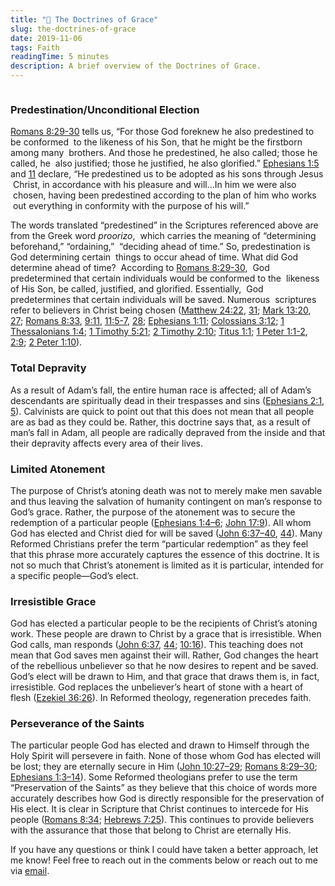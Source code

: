 ```yaml
---
title: "📖 The Doctrines of Grace"
slug: the-doctrines-of-grace
date: 2019-11-06
tags: Faith
readingTime: 5 minutes
description: A brief overview of the Doctrines of Grace.
---
```


```toc

```

### Predestination/Unconditional Election

[Romans 8:29-30](https://biblia.com/bible/esv/Rom%208.29-30) tells us, “For those God foreknew he also predestined to be conformed  to the likeness of his Son, that he might be the firstborn among many  brothers. And those he predestined, he also called; those he called, he  also justified; those he justified, he also glorified.” [Ephesians 1:5](https://biblia.com/bible/esv/Eph%201.5) and [11](https://biblia.com/bible/esv/Ephesians%201.11) declare, “He predestined us to be adopted as his sons through Jesus  Christ, in accordance with his pleasure and will…In him we were also  chosen, having been predestined according to the plan of him who works  out everything in conformity with the purpose of his will.”

The words translated “predestined” in the Scriptures referenced above are from the Greek word _proorizo_,  which carries the meaning of “determining beforehand,” “ordaining,”  “deciding ahead of time.” So, predestination is God determining certain  things to occur ahead of time. What did God determine ahead of time?  According to [Romans 8:29-30](https://biblia.com/bible/esv/Rom%208.29-30),  God predetermined that certain individuals would be conformed to the  likeness of His Son, be called, justified, and glorified. Essentially,  God predetermines that certain individuals will be saved. Numerous  scriptures refer to believers in Christ being chosen ([Matthew 24:22](https://biblia.com/bible/esv/Matt%2024.22), [31](https://biblia.com/bible/esv/Matthew%2024.31); [Mark 13:20](https://biblia.com/bible/esv/Mark%2013.20), [27](https://biblia.com/bible/esv/Mark%2013.27); [Romans 8:33](https://biblia.com/bible/esv/Rom%208.33), [9:11](https://biblia.com/bible/esv/Romans%209.11), [11:5-7](https://biblia.com/bible/esv/Romans%2011.5-7), [28](https://biblia.com/bible/esv/Romans%2011.28); [Ephesians 1:11](https://biblia.com/bible/esv/Eph%201.11); [Colossians 3:12](https://biblia.com/bible/esv/Col%203.12); [1 Thessalonians 1:4](https://biblia.com/bible/esv/1%20Thess%201.4); [1 Timothy 5:21](https://biblia.com/bible/esv/1%20Tim%205.21); [2 Timothy 2:10](https://biblia.com/bible/esv/2%20Tim%202.10); [Titus 1:1](https://biblia.com/bible/esv/Titus%201.1); [1 Peter 1:1-2](https://biblia.com/bible/esv/1%20Pet%201.1-2), [2:9](https://biblia.com/bible/esv/1%20Peter%202.9); [2 Peter 1:10](https://biblia.com/bible/esv/2%20Pet%201.10)).

### Total Depravity

As a result of Adam’s fall, the entire human race is affected; all of Adam’s descendants are spiritually dead in their trespasses and sins ([Ephesians 2:1](https://biblia.com/bible/esv/Eph%202.1), [5](https://biblia.com/bible/esv/Ephesians%202.5)). Calvinists are quick to point out that this does not mean that all people are as bad as they could be. Rather, this doctrine says that, as a result of man’s fall in Adam, all people are radically depraved from the inside and that their depravity affects every area of their lives.

### Limited Atonement

The purpose of Christ’s atoning death was not to merely make men savable and thus leaving the salvation of humanity contingent on man’s response to God’s grace. Rather, the purpose of the atonement was to secure the redemption of a particular people ([Ephesians 1:4–6](https://biblia.com/bible/esv/Eph%201.4%E2%80%936); [John 17:9](https://biblia.com/bible/esv/John%2017.9)). All whom God has elected and Christ died for will be saved ([John 6:37–40](https://biblia.com/bible/esv/John%206.37%E2%80%9340), [44](https://biblia.com/bible/esv/John%206.44)). Many Reformed Christians prefer the term “particular redemption” as they feel that this phrase more accurately captures the essence of this doctrine. It is not so much that Christ’s atonement is limited as it is particular, intended for a specific people—God’s elect.

### Irresistible Grace

God has elected a particular people to be the recipients of Christ’s atoning work. These people are drawn to Christ by a grace that is irresistible. When God calls, man responds ([John 6:37](https://biblia.com/bible/esv/John%206.37), [44](https://biblia.com/bible/esv/John%206.44); [10:16](https://biblia.com/bible/esv/John%2010.16)). This teaching does not mean that God saves men against their will. Rather, God changes the heart of the rebellious unbeliever so that he now desires to repent and be saved. God’s elect will be drawn to Him, and that grace that draws them is, in fact, irresistible. God replaces the unbeliever’s heart of stone with a heart of flesh ([Ezekiel 36:26](https://biblia.com/bible/esv/Ezek%2036.26)). In Reformed theology, regeneration precedes faith.

### Perseverance of the Saints

The particular people God has elected and drawn to Himself through the Holy Spirit will persevere in faith. None of those whom God has elected will be lost; they are eternally secure in Him ([John 10:27–29](https://biblia.com/bible/esv/John%2010.27%E2%80%9329); [Romans 8:29–30](https://biblia.com/bible/esv/Rom%208.29%E2%80%9330); [Ephesians 1:3–14](https://biblia.com/bible/esv/Eph%201.3%E2%80%9314)). Some Reformed theologians prefer to use the term “Preservation of the Saints” as they believe that this choice of words more accurately describes how God is directly responsible for the preservation of His elect. It is clear in Scripture that Christ continues to intercede for His people ([Romans 8:34](https://biblia.com/bible/esv/Rom%208.34); [Hebrews 7:25](https://biblia.com/bible/esv/Heb%207.25)). This continues to provide believers with the assurance that those that belong to Christ are eternally His.

If you have any questions or think I could have taken a better approach, let me know! Feel free to reach out in the comments below or reach out to me via [email](mailto:zacchary@puckeridge.me).
